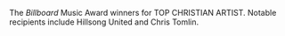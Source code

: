The _Billboard_ Music Award winners for TOP CHRISTIAN ARTIST. Notable recipients include Hillsong United and Chris Tomlin.
